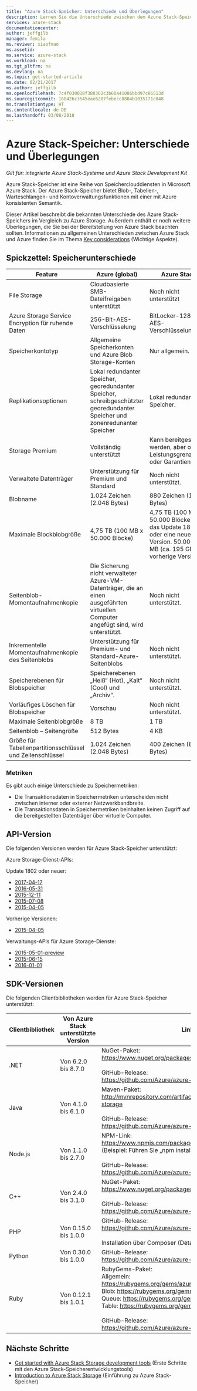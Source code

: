 ```yaml
---
title: "Azure Stack-Speicher: Unterschiede und Überlegungen"
description: Lernen Sie die Unterschiede zwischen dem Azure Stack-Speicher und Azure Storage kennen, und erhalten Sie weitere Informationen zur Bereitstellung von Azure Stack.
services: azure-stack
documentationcenter: 
author: jeffgilb
manager: femila
ms.reviwer: xiaofmao
ms.assetid: 
ms.service: azure-stack
ms.workload: na
ms.tgt_pltfrm: na
ms.devlang: na
ms.topic: get-started-article
ms.date: 02/21/2017
ms.author: jeffgilb
ms.openlocfilehash: 7c4f030018f388302c3b60a41086bbd97c86513d
ms.sourcegitcommit: 168426c3545eae6287febecc8804b1035171c048
ms.translationtype: HT
ms.contentlocale: de-DE
ms.lasthandoff: 03/08/2018
---
```

# <a name="azure-stack-storage-differences-and-considerations"></a>Azure Stack-Speicher: Unterschiede und Überlegungen

*Gilt für: integrierte Azure Stack-Systeme und Azure Stack Development Kit*

Azure Stack-Speicher ist eine Reihe von Speicherclouddiensten in Microsoft Azure Stack. Der Azure Stack-Speicher bietet Blob-, Tabellen-, Warteschlangen- und Kontoverwaltungsfunktionen mit einer mit Azure konsistenten Semantik.

Dieser Artikel beschreibt die bekannten Unterschiede des Azure Stack-Speichers im Vergleich zu Azure Storage. Außerdem enthält er noch weitere Überlegungen, die Sie bei der Bereitstellung von Azure Stack beachten sollten. Informationen zu allgemeinen Unterschieden zwischen Azure Stack und Azure finden Sie im Thema [Key considerations](azure-stack-considerations.md) (Wichtige Aspekte).

## <a name="cheat-sheet-storage-differences"></a>Spickzettel: Speicherunterschiede

| Feature | Azure (global) | Azure Stack |
| --- | --- | --- |
|File Storage|Cloudbasierte SMB-Dateifreigaben unterstützt|Noch nicht unterstützt
|Azure Storage Service Encryption für ruhende Daten|256-Bit-AES-Verschlüsselung|BitLocker-128-Bit-AES-Verschlüsselung
|Speicherkontotyp|Allgemeine Speicherkonten und Azure Blob Storage-Konten|Nur allgemein.
|Replikationsoptionen|Lokal redundanter Speicher, georedundanter Speicher, schreibgeschützter georedundanter Speicher und zonenredunanter Speicher|Lokal redundanter Speicher.
|Storage Premium|Vollständig unterstützt|Kann bereitgestellt werden, aber ohne Leistungsgrenzwerte oder Garantien.
|Verwaltete Datenträger|Unterstützung für Premium und Standard|Noch nicht unterstützt.
|Blobname|1.024 Zeichen (2.048 Bytes)|880 Zeichen (1.760 Bytes)
|Maximale Blockblobgröße|4,75 TB (100 MB x 50.000 Blöcke)|4,75 TB (100 MB x 50.000 Blöcke) für das Update 1802 oder eine neuere Version. 50.000 x 4 MB (ca. 195 GB) für vorherige Versionen.
|Seitenblob-Momentaufnahmenkopie|Die Sicherung nicht verwalteter Azure-VM-Datenträger, die an einen ausgeführten virtuellen Computer angefügt sind, wird unterstützt.|Noch nicht unterstützt.
|Inkrementelle Momentaufnahmenkopie des Seitenblobs|Unterstützung für Premium- und Standard-Azure-Seitenblobs|Noch nicht unterstützt.
|Speicherebenen für Blobspeicher|Speicherebenen „Heiß“ (Hot), „Kalt“ (Cool) und „Archiv“.|Noch nicht unterstützt.
Vorläufiges Löschen für Blobspeicher|Vorschau|Noch nicht unterstützt.
|Maximale Seitenblobgröße|8 TB|1 TB
|Seitenblob – Seitengröße|512 Bytes|4 KB
|Größe für Tabellenpartitionsschlüssel und Zeilenschlüssel|1.024 Zeichen (2.048 Bytes)|400 Zeichen (800 Bytes)

### <a name="metrics"></a>Metriken
Es gibt auch einige Unterschiede zu Speichermetriken:
* Die Transaktionsdaten in Speichermetriken unterscheiden nicht zwischen interner oder externer Netzwerkbandbreite.
* Die Transaktionsdaten in Speichermetriken beinhalten keinen Zugriff auf die bereitgestellten Datenträger über virtuelle Computer.

## <a name="api-version"></a>API-Version
Die folgenden Versionen werden für Azure Stack-Speicher unterstützt:

Azure Storage-Dienst-APIs:

Update 1802 oder neuer:
 - [2017-04-17](https://docs.microsoft.com/en-us/rest/api/storageservices/version-2017-04-17)
 - [2016-05-31](https://docs.microsoft.com/en-us/rest/api/storageservices/version-2016-05-31)
 - [2015-12-11](https://docs.microsoft.com/en-us/rest/api/storageservices/version-2015-12-11)
 - [2015-07-08 ](https://docs.microsoft.com/en-us/rest/api/storageservices/version-2015-07-08)
 - [2015-04-05](https://docs.microsoft.com/en-us/rest/api/storageservices/version-2015-04-05)

Vorherige Versionen:
 - [2015-04-05](https://docs.microsoft.com/en-us/rest/api/storageservices/version-2015-04-05)


Verwaltungs-APIs für Azure Storage-Dienste:

 - [2015-05-01-preview](https://docs.microsoft.com/rest/api/storagerp/?redirectedfrom=MSDN)
 - [2015-06-15](https://docs.microsoft.com/rest/api/storagerp/?redirectedfrom=MSDN)
 - [2016-01-01](https://docs.microsoft.com/rest/api/storagerp/?redirectedfrom=MSDN)

## <a name="sdk-versions"></a>SDK-Versionen

Die folgenden Clientbibliotheken werden für Azure Stack-Speicher unterstützt:

| Clientbibliothek | Von Azure Stack unterstützte Version | Link                                                                                                                                                                                                                                                                                                                                     | Endpunktspezifikation       |
|----------------|-------------------------------|------------------------------------------------------------------------------------------------------------------------------------------------------------------------------------------------------------------------------------------------------------------------------------------------------------------------------------------|------------------------------|
| .NET           | Von 6.2.0 bis 8.7.0          | NuGet-Paket:<br>https://www.nuget.org/packages/WindowsAzure.Storage/<br> <br>GitHub-Release:<br>https://github.com/Azure/azure-storage-net/releases                                                                                                                                                                                    | app.config-Datei              |
| Java           | Von 4.1.0 bis 6.1.0           | Maven-Paket:<br>http://mvnrepository.com/artifact/com.microsoft.azure/azure-storage<br> <br>GitHub-Release:<br>https://github.com/Azure/azure-storage-java/releases                                                                                                                                                                    | Verbindungszeichenfolgen-Setup      |
| Node.js        | Von 1.1.0 bis 2.7.0           | NPM-Link:<br>https://www.npmjs.com/package/azure-storage<br>(Beispiel: Führen Sie „npm install azure-storage@2.7.0“ aus.)<br> <br>GitHub-Release:<br>https://github.com/Azure/azure-storage-node/releases                                                                                                                                         | Dienstinstanzdeklaration |
| C++            | Von 2.4.0 bis 3.1.0           | NuGet-Paket:<br>https://www.nuget.org/packages/wastorage.v140/<br> <br>GitHub-Release:<br>https://github.com/Azure/azure-storage-cpp/releases                                                                                                                                                                                          | Verbindungszeichenfolgen-Setup      |
| PHP            | Von 0.15.0 bis 1.0.0          | GitHub-Release:<br>https://github.com/Azure/azure-storage-php/releases<br> <br>Installation über Composer (Details siehe unten)                                                                                                                                                                                                                  | Verbindungszeichenfolgen-Setup      |
| Python         | Von 0.30.0 bis 1.0.0          | GitHub-Release:<br>https://github.com/Azure/azure-storage-python/releases                                                                                                                                                                                                                                                                | Dienstinstanzdeklaration |
| Ruby           | Von 0.12.1 bis 1.0.1          | RubyGems-Paket:<br>Allgemein:<br>https://rubygems.org/gems/azure-storage-common/<br>Blob: https://rubygems.org/gems/azure-storage-blob/<br>Queue: https://rubygems.org/gems/azure-storage-queue/<br>Table: https://rubygems.org/gems/azure-storage-table/<br> <br>GitHub-Release:<br>https://github.com/Azure/azure-storage-ruby/releases | Verbindungszeichenfolgen-Setup      |

## <a name="next-steps"></a>Nächste Schritte

* [Get started with Azure Stack Storage development tools](azure-stack-storage-dev.md) (Erste Schritte mit den Azure Stack-Speicherentwicklungstools)
* [Introduction to Azure Stack Storage](azure-stack-storage-overview.md) (Einführung zu Azure Stack-Speicher)


